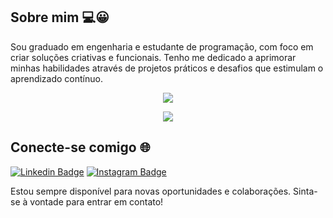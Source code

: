 ## Sobre mim 💻😀
Sou graduado em engenharia e estudante de programação, com foco em criar soluções criativas e funcionais. Tenho me dedicado a aprimorar minhas habilidades através de projetos práticos e desafios que estimulam o aprendizado contínuo.

<p align="center"> <img src="https://github-readme-stats.vercel.app/api?username=devhmsr&count_private=true&show_icons=true&theme=radical" /> </p>

<p align="center"> <img src="https://skillicons.dev/icons?i=java,js,html,css,git" /> </p>

## Conecte-se comigo 🌐 
[![Linkedin Badge](https://img.shields.io/badge/-LinkedIn-blue?style=flat-square&logo=Linkedin&logoColor=white&link=https://www.linkedin.com/in/monicamhillman/)](https://www.linkedin.com/in/heitor-matos/)
[![Instagram Badge](https://img.shields.io/badge/-Instagram-C13584?style=flat-square&labelColor=C13584&logo=instagram&logoColor=white&link=https://www.instagram.com/monihillman/)](https://www.instagram.com/heitormsr/)

Estou sempre disponível para novas oportunidades e colaborações. Sinta-se à vontade para entrar em contato!
